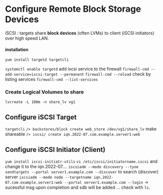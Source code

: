 
# Configure Remote Block Storage Devices

iSCSI : targets share **block devices** (often LVMs) to client (iSCSI initiators) over high speed LAN.

#### installation
`yum install targetd targetcli`

`systemctl enable targetd`
add iscsi service to the firewall 
`firewall-cmd --add-service=iscsi-target --permanent`
`firewall-cmd --reload`
check by listing services
`firewall-cmd --list-services`

### Create Logical Volumes to share
`lvcreate -L 100m -n share_lv vg1`

## Configure iSCSI Target
`targetcli`
	`/> backstores/block create web_store /dev/vg1/share_lv`  make shareable 
	`/> iscsi/ create iqn.2022-07.com.example.server1:web`

## Configure iSCSI Initiator (Client)
 `yum install iscsi-initiatr-utils`
 `vi /etc/iscsi/initiatorname.iscsi` and change it to the iqn.2022-07....
 `iscsiadm --mode discovery --tyoe sendtargets --portal server1.example.com --discover` to search (discover) server
 `iscsiadm --mode node --targetname iqn.2022-07.com.example.server1:web --portal server1.example.com --login`  -> sucessful msg upon completion and sdb will be added ... check with `ls`.
 
 